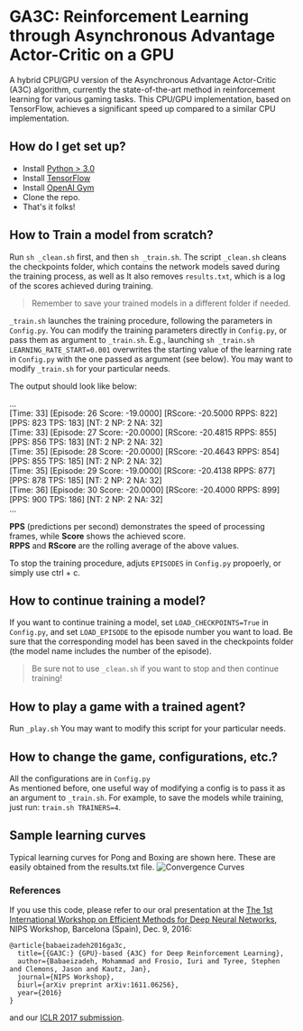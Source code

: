 # GA3C: Reinforcement Learning through Asynchronous Advantage Actor-Critic on a GPU

A hybrid CPU/GPU version of the Asynchronous Advantage Actor-Critic (A3C) algorithm, currently the state-of-the-art method in reinforcement learning for various gaming tasks. This CPU/GPU implementation, based on TensorFlow, achieves a significant speed up compared to a similar CPU implementation.

## How do I get set up? ###

* Install [Python > 3.0](https://www.python.org/)
* Install [TensorFlow](https://www.tensorflow.org/get_started/os_setup.html) 
* Install [OpenAI Gym](https://github.com/openai/gym)
* Clone the repo.
* That's it folks!

## How to Train a model from scratch? ###

Run `sh _clean.sh` first, and then `sh _train.sh`.
The script `_clean.sh` cleans the checkpoints folder, which contains the network models saved during the training process, as well as It also removes `results.txt`, which is a log of the scores achieved during training.

> Remember to save your trained models in a different folder if needed.

`_train.sh` launches the training procedure, following the parameters in `Config.py`.
You can modify the training parameters directly in `Config.py`, or pass them as argument to `_train.sh`.
E.g., launching `sh _train.sh LEARNING_RATE_START=0.001` overwrites the starting value of the learning rate in `Config.py` with the one passed as argument (see below).
You may want to modify `_train.sh` for your particular needs. 

The output should look like below:

...  
[Time:       33] [Episode:       26 Score:   -19.0000] [RScore:   -20.5000 RPPS:   822] [PPS:   823 TPS:   183] [NT:  2 NP:  2 NA: 32]  
[Time:       33] [Episode:       27 Score:   -20.0000] [RScore:   -20.4815 RPPS:   855] [PPS:   856 TPS:   183] [NT:  2 NP:  2 NA: 32]  
[Time:       35] [Episode:       28 Score:   -20.0000] [RScore:   -20.4643 RPPS:   854] [PPS:   855 TPS:   185] [NT:  2 NP:  2 NA: 32]  
[Time:       35] [Episode:       29 Score:   -19.0000] [RScore:   -20.4138 RPPS:   877] [PPS:   878 TPS:   185] [NT:  2 NP:  2 NA: 32]  
[Time:       36] [Episode:       30 Score:   -20.0000] [RScore:   -20.4000 RPPS:   899] [PPS:   900 TPS:   186] [NT:  2 NP:  2 NA: 32]  
...  

**PPS** (predictions per second) demonstrates the speed of processing frames, while **Score** shows the achieved score.  
**RPPS** and **RScore** are the rolling average of the above values.

To stop the training procedure, adjuts `EPISODES` in `Config.py` propoerly, or simply use ctrl + c.

## How to continue training a model? ###

If you want to continue training a model, set `LOAD_CHECKPOINTS=True` in `Config.py`, and set `LOAD_EPISODE` to the episode number you want to load.
Be sure that the corresponding model has been saved in the checkpoints folder (the model name includes the number of the episode).

> Be sure not to use `_clean.sh` if you want to stop and then continue training! 

## How to play a game with a trained agent? ###

Run `_play.sh`
You may want to modify this script for your particular needs.

## How to change the game, configurations, etc.? ###
All the configurations are in `Config.py`  
As mentioned before, one useful way of modifying a config is to pass it as an argument to `_train.sh`. For example, to save the models while training, just run: `train.sh TRAINERS=4`.

## Sample learning curves
Typical learning curves for Pong and Boxing are shown here. These are easily obtained from the results.txt file.
![Convergence Curves](http://mb2.web.engr.illinois.edu/images/pong_boxing.png)

### References ###

If you use this code, please refer to our oral presentation at the [The 1st International Workshop on Efficient Methods for Deep Neural Networks](http://allenai.org/plato/emdnn/papers.html), NIPS Workshop, Barcelona (Spain), Dec. 9, 2016:

```
@article{babaeizadeh2016ga3c,
  title={{GA3C:} {GPU}-based {A3C} for Deep Reinforcement Learning},
  author={Babaeizadeh, Mohammad and Frosio, Iuri and Tyree, Stephen and Clemons, Jason and Kautz, Jan},
  journal={NIPS Workshop},
  biurl={arXiv preprint arXiv:1611.06256},
  year={2016}
}
```

and our [ICLR 2017 submission](https://openreview.net/forum?id=r1VGvBcxl).
